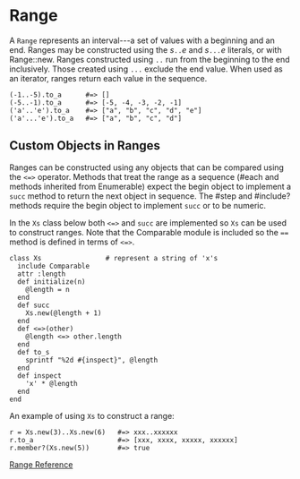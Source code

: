 # Range

A `Range` represents an interval---a set of values with a beginning and an
end. Ranges may be constructed using the *s*`..`*e* and *s*`...`*e* literals,
or with Range::new. Ranges constructed using `..` run from the beginning to
the end inclusively. Those created using `...` exclude the end value. When
used as an iterator, ranges return each value in the sequence.

    (-1..-5).to_a      #=> []
    (-5..-1).to_a      #=> [-5, -4, -3, -2, -1]
    ('a'..'e').to_a    #=> ["a", "b", "c", "d", "e"]
    ('a'...'e').to_a   #=> ["a", "b", "c", "d"]

## Custom Objects in Ranges

Ranges can be constructed using any objects that can be compared using the
`<=>` operator. Methods that treat the range as a sequence (#each and methods
inherited from Enumerable) expect the begin object to implement a `succ`
method to return the next object in sequence. The #step and #include? methods
require the begin object to implement `succ` or to be numeric.

In the `Xs` class below both `<=>` and `succ` are implemented so `Xs` can be
used to construct ranges. Note that the Comparable module is included so the
`==` method is defined in terms of `<=>`.

    class Xs                # represent a string of 'x's
      include Comparable
      attr :length
      def initialize(n)
        @length = n
      end
      def succ
        Xs.new(@length + 1)
      end
      def <=>(other)
        @length <=> other.length
      end
      def to_s
        sprintf "%2d #{inspect}", @length
      end
      def inspect
        'x' * @length
      end
    end

An example of using `Xs` to construct a range:

    r = Xs.new(3)..Xs.new(6)   #=> xxx..xxxxxx
    r.to_a                     #=> [xxx, xxxx, xxxxx, xxxxxx]
    r.member?(Xs.new(5))       #=> true

[Range Reference](http://ruby-doc.org/core-2.5.0/Range.html)
